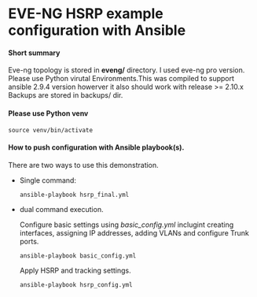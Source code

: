 # EVE-NG HSRP example configuration with Ansible

#### Short summary
Eve-ng topology is stored in **eveng/** directory. I used eve-ng pro version. Please use Python virutal Environments.This was compiled to support ansible 2.9.4 version howerver it also should work with release >= 2.10.x 
Backups are stored in backups/ dir.

#### Please use Python venv
`source venv/bin/activate`

#### How to push configuration with Ansible playbook(s). 
There are two ways to use this demonstration.

- Single command:

    `ansible-playbook hsrp_final.yml`

- dual command execution.

    Configure basic settings using *basic_config.yml* inclugint creating interfaces, assigning IP addresses, adding VLANs and configure Trunk ports.

    `ansible-playbook basic_config.yml`

    Apply HSRP and tracking settings.

    `ansible-playbook hsrp_config.yml`




